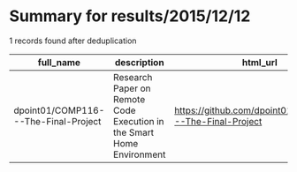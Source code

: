 
# Summary for results/2015/12/12
    
1 records found after deduplication

| full_name | description | html_url | matched_list | matched_count | pushed_at | size | stargazers_count | language | forks_count |
|--------------------------------------|-----------------------------------------------------------------------|---------------------------------------------------------|---------------------------|-----------------|---------------------------|--------|--------------------|------------|---------------|
| dpoint01/COMP116---The-Final-Project | Research Paper on Remote Code Execution in the Smart Home Environment | https://github.com/dpoint01/COMP116---The-Final-Project | ['remote code execution'] | 1 | 2015-12-12 21:33:34+00:00 | 1290 | 1 | nan | 0 |
